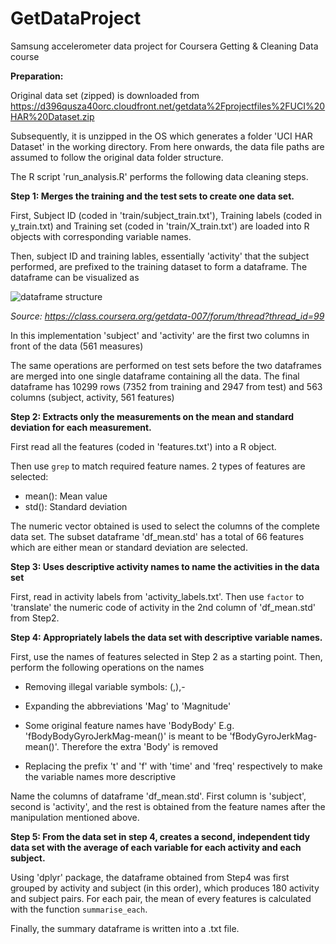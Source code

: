 GetDataProject
==============

Samsung accelerometer data project for Coursera Getting &amp; Cleaning Data course

**Preparation:**

Original data set (zipped) is downloaded from <https://d396qusza40orc.cloudfront.net/getdata%2Fprojectfiles%2FUCI%20HAR%20Dataset.zip>

Subsequently, it is unzipped in the OS which generates a folder 'UCI HAR Dataset' in the working directory. From here onwards, the data file paths are assumed to follow the original data folder structure.

The R script 'run_analysis.R' performs the following data cleaning steps. 

**Step 1: Merges the training and the test sets to create one data set.**

First, Subject ID (coded in 'train/subject_train.txt'), Training labels (coded in y_train.txt) and Training set (coded in 'train/X_train.txt') are loaded into R objects with corresponding variable names.

Then, subject ID and training lables, essentially 'activity' that the subject performed, are prefixed to the training dataset to form a dataframe. The dataframe can be visualized as 

![dataframe structure](https://coursera-forum-screenshots.s3.amazonaws.com/e8/c6c1b0369e11e48d210b3f8c0f996c/Slide2.png) 

*Source: <https://class.coursera.org/getdata-007/forum/thread?thread_id=99>*

In this implementation 'subject' and 'activity' are the first two columns in front of the data (561 measures)

The same operations are performed on test sets before the two dataframes are merged into one single dataframe containing all the data. The final dataframe has 10299 rows (7352 from training and 2947 from test) and 563 columns (subject, activity, 561 features)

**Step 2: Extracts only the measurements on the mean and standard deviation for each measurement.**

First read all the features (coded in 'features.txt') into a R object.

Then use `grep` to match required feature names. 2 types of features are selected:
- mean(): Mean value
- std(): Standard deviation

The numeric vector obtained is used to select the columns of the complete data set. The subset dataframe 'df_mean.std' has a total of 66 features which are either mean or standard deviation are selected.

**Step 3: Uses descriptive activity names to name the activities in the data set**

First, read in activity labels from 'activity_labels.txt'. Then use `factor` to 'translate' the numeric code of activity in the 2nd column of 'df_mean.std' from Step2.

**Step 4: Appropriately labels the data set with descriptive variable names.**

First, use the names of features selected in Step 2 as a starting point. Then, perform the following operations on the names

- Removing illegal variable symbols: (,),-

- Expanding the abbreviations 'Mag' to 'Magnitude'

- Some original feature names have 'BodyBody' E.g. 'fBodyBodyGyroJerkMag-mean()' is meant to be 'fBodyGyroJerkMag-mean()'. Therefore the extra 'Body' is removed

- Replacing the prefix 't' and 'f' with 'time' and 'freq' respectively to make the variable names more descriptive


Name the columns of dataframe 'df_mean.std'. First column is 'subject', second is 'activity', and the rest is obtained from the feature names after the manipulation mentioned above.

**Step 5: From the data set in step 4, creates a second, independent tidy data set with the average of each variable for each activity and each subject.**

Using 'dplyr' package, the dataframe obtained from Step4 was first grouped by activity and subject (in this order), which produces 180 activity and subject pairs. For each pair, the mean of every features is calculated with the function `summarise_each`. 

Finally, the summary dataframe is written into a .txt file.
